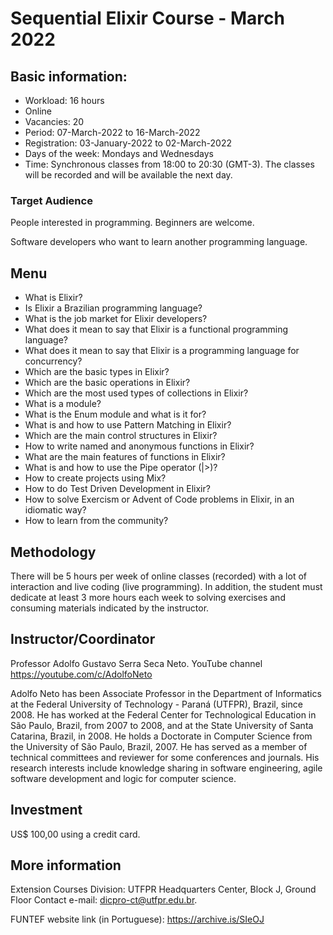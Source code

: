 # Sequential Elixir Course - March 2022


## Basic information:

- Workload: 16 hours
- Online 
- Vacancies: 20
- Period: 07-March-2022 to 16-March-2022
- Registration: 03-January-2022 to 02-March-2022
- Days of the week: Mondays and Wednesdays
- Time: Synchronous classes from 18:00 to 20:30 (GMT-3). The classes will be recorded and will be available the next day.

### Target Audience

People interested in programming. Beginners are welcome.

Software developers who want to learn another programming language.

## Menu

  - What is Elixir?
  - Is Elixir a Brazilian programming language?
  - What is the job market for Elixir developers?
  - What does it mean to say that Elixir is a functional programming language?
  - What does it mean to say that Elixir is a programming language for concurrency?
  - Which are the basic types in Elixir?
  - Which are the basic operations in Elixir?
  - Which are the most used types of collections in Elixir?
  - What is a module?
  - What is the Enum module and what is it for?
  - What is and how to use Pattern Matching in Elixir?
  - Which are the main control structures in Elixir?
  - How to write named and anonymous functions in Elixir?
  - What are the main features of functions in Elixir?
  - What is and how to use the Pipe operator (|>)?
  - How to create projects using Mix?
  - How to do Test Driven Development in Elixir?
  - How to solve Exercism or Advent of Code problems in Elixir, in an idiomatic way?
  - How to learn from the community?


## Methodology

There will be 5 hours per week of online classes (recorded) with a lot of interaction and live coding (live programming). In addition, the student must dedicate at least 3 more hours each week to solving exercises and consuming materials indicated by the instructor.

## Instructor/Coordinator

Professor Adolfo Gustavo Serra Seca Neto. YouTube channel https://youtube.com/c/AdolfoNeto

Adolfo Neto has been Associate Professor in the Department of Informatics at the Federal University of Technology - Paraná (UTFPR), Brazil, since 2008. He has worked at the Federal Center for Technological Education in São Paulo, Brazil, from 2007 to 2008, and at the State University of Santa Catarina, Brazil, in 2008. He holds a Doctorate in Computer Science from the University of São Paulo, Brazil, 2007. He has served as a member of technical committees and reviewer for some conferences and journals. His research interests include knowledge sharing in software engineering, agile software development and logic for computer science.

## Investment

US$ 100,00 using a credit card.

## More information

Extension Courses Division: UTFPR Headquarters Center, Block J, Ground Floor Contact e-mail: dicpro-ct@utfpr.edu.br.

FUNTEF website link (in Portuguese): https://archive.is/SIeOJ
